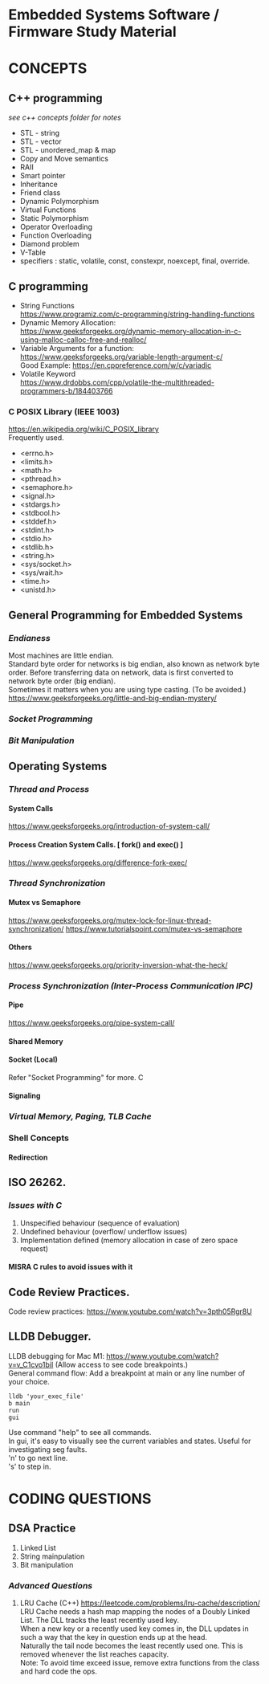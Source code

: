 # Embedded Systems Software / Firmware Study Material

# CONCEPTS

## C++ programming 
*see c++ concepts folder for notes*
* STL - string
* STL - vector
* STL - unordered_map & map
* Copy and Move semantics
* RAII
* Smart pointer
* Inheritance
* Friend class
* Dynamic Polymorphism
* Virtual Functions
* Static Polymorphism
* Operator Overloading
* Function Overloading
* Diamond problem
* V-Table
* specifiers : static, volatile, const, constexpr, noexcept, final, override.

## C programming
* String Functions <br />
https://www.programiz.com/c-programming/string-handling-functions
* Dynamic Memory Allocation: <br />
https://www.geeksforgeeks.org/dynamic-memory-allocation-in-c-using-malloc-calloc-free-and-realloc/ 
* Variable Arguments for a function: <br />
https://www.geeksforgeeks.org/variable-length-argument-c/ <br />
Good Example: https://en.cppreference.com/w/c/variadic
* Volatile Keyword <br />
https://www.drdobbs.com/cpp/volatile-the-multithreaded-programmers-b/184403766

### C POSIX Library (IEEE 1003)
https://en.wikipedia.org/wiki/C_POSIX_library <br />
Frequently used.
* <errno.h>
* <limits.h>
* <math.h>
* <pthread.h>
* <semaphore.h>
* <signal.h>
* <stdargs.h>
* <stdbool.h>
* <stddef.h>
* <stdint.h>
* <stdio.h>
* <stdlib.h>
* <string.h>
* <sys/socket.h>
* <sys/wait.h>
* <time.h>
* <unistd.h>

## General Programming for Embedded Systems
### *Endianess*
Most machines are little endian. <br />
Standard byte order for networks is big endian, also known as network byte order. Before transferring data on network, data is first converted to network byte order (big endian). <br />
Sometimes it matters when you are using type casting. (To be avoided.)
https://www.geeksforgeeks.org/little-and-big-endian-mystery/
### *Socket Programming*
### *Bit Manipulation*

## Operating Systems
### *Thread and Process*
#### System Calls
https://www.geeksforgeeks.org/introduction-of-system-call/
#### Process Creation System Calls. [ fork() and exec() ]
https://www.geeksforgeeks.org/difference-fork-exec/
### *Thread Synchronization*
#### Mutex vs Semaphore
https://www.geeksforgeeks.org/mutex-lock-for-linux-thread-synchronization/
https://www.tutorialspoint.com/mutex-vs-semaphore
#### Others
https://www.geeksforgeeks.org/priority-inversion-what-the-heck/
### *Process Synchronization (Inter-Process Communication IPC)*
#### Pipe
https://www.geeksforgeeks.org/pipe-system-call/
#### Shared Memory
#### Socket (Local)
Refer "Socket Programming" for more. C
#### Signaling
### *Virtual Memory, Paging, TLB Cache*
### Shell Concepts
#### Redirection

## ISO 26262.
### *Issues with C*
1. Unspecified behaviour (sequence of evaluation)
2. Undefined behaviour (overflow/ underflow issues)
3. Implementation defined (memory allocation in case of zero space request)
#### MISRA C rules to avoid issues with it

## Code Review Practices.
Code review practices: https://www.youtube.com/watch?v=3pth05Rgr8U <br />

## LLDB Debugger.
LLDB debugging for Mac M1: https://www.youtube.com/watch?v=v_C1cvo1biI (Allow access to see code breakpoints.) <br />
General command flow: 
Add a breakpoint at main or any line number of your choice.
```
lldb 'your_exec_file'
b main
run
gui
```
Use command "help" to see all commands.<br />
In gui, it's easy to visually see the current variables and states. Useful for investigating seg faults.<br />
'n' to go next line. <br />
's' to step in. <br />

# CODING QUESTIONS

## DSA Practice
1. Linked List
2. String mainpulation
3. Bit manipulation

### *Advanced Questions*
1. LRU Cache (C++) https://leetcode.com/problems/lru-cache/description/ <br />
LRU Cache needs a hash map mapping the nodes of a Doubly Linked List. The DLL tracks the least recently used key. <br />
When a new key or a recently used key comes in, the DLL updates in such a way that the key in question ends up at the head. <br />
Naturally the tail node becomes the least recently used one. This is removed whenever the list reaches capacity. <br />
Note: To avoid time exceed issue, remove extra functions from the class and hard code the ops. <br />
